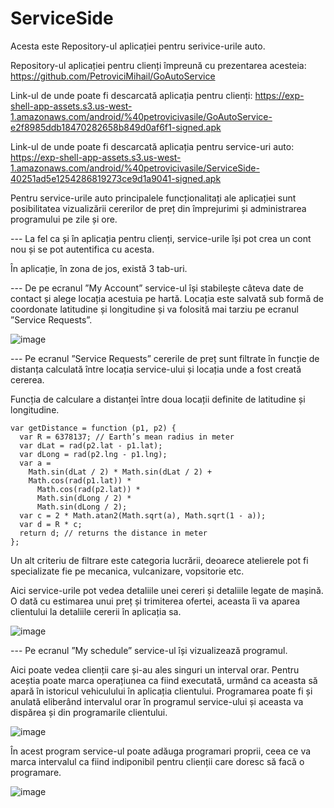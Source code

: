 # ServiceSide

Acesta este Repository-ul aplicației pentru serivice-urile auto.

Repository-ul aplicației pentru clienți împreună cu prezentarea acesteia: https://github.com/PetroviciMihail/GoAutoService

Link-ul de unde poate fi descarcată aplicația pentru clienți: https://exp-shell-app-assets.s3.us-west-1.amazonaws.com/android/%40petrovicivasile/GoAutoService-e2f8985ddb18470282658b849d0af6f1-signed.apk

Link-ul de unde poate fi descarcată aplicația pentru service-uri auto: https://exp-shell-app-assets.s3.us-west-1.amazonaws.com/android/%40petrovicivasile/ServiceSide-40251ad5e1254286819273ce9d1a9041-signed.apk

Pentru service-urile auto principalele funcționalitați ale aplicației sunt posibilitatea vizualizării cererilor de preț din împrejurimi și administrarea programului pe zile și ore.

--- La fel ca și în aplicația pentru clienți, service-urile își pot crea un cont nou și se pot autentifica cu acesta.

În aplicație, în zona de jos, există 3 tab-uri. 

--- De pe ecranul  ”My Account” service-ul își stabilește câteva date de contact și alege locația acestuia pe hartă. Locația este salvată sub formă de coordonate latitudine și longitudine și va folosită mai tarziu pe ecranul ”Service Requests”.

![image](https://user-images.githubusercontent.com/61497362/190125484-fff63d37-b068-41d8-8464-0f32e93225aa.png)

--- Pe ecranul ”Service Requests” cererile de preț sunt filtrate în funcție de distanța calculată între locația service-ului și locația unde a fost creată cererea. 

Funcția de calculare a distanței între doua locații definite de latitudine și longitudine.
```
var getDistance = function (p1, p2) {
  var R = 6378137; // Earth’s mean radius in meter
  var dLat = rad(p2.lat - p1.lat);
  var dLong = rad(p2.lng - p1.lng);
  var a =
    Math.sin(dLat / 2) * Math.sin(dLat / 2) +
    Math.cos(rad(p1.lat)) *
      Math.cos(rad(p2.lat)) *
      Math.sin(dLong / 2) *
      Math.sin(dLong / 2);
  var c = 2 * Math.atan2(Math.sqrt(a), Math.sqrt(1 - a));
  var d = R * c;
  return d; // returns the distance in meter
};
```

Un alt criteriu de filtrare este categoria lucrării, deoarece atelierele pot fi specializate fie pe mecanica, vulcanizare, vopsitorie etc.

Aici service-urile pot vedea detaliile unei cereri și detaliile legate de mașină. O dată cu estimarea unui preț și trimiterea ofertei, aceasta îi va aparea clientului la detaliile cererii în aplicația sa.

![image](https://user-images.githubusercontent.com/61497362/190128571-54dc7c4b-0208-4475-9434-292b09f88c44.png)


--- Pe ecranul ”My schedule” service-ul își vizualizează programul.

Aici poate vedea clienții care și-au ales singuri un interval orar. Pentru aceștia poate marca operațiunea ca fiind executată, urmând ca aceasta să apară în istoricul vehiculului în aplicația clientului.
Programarea poate fi și anulată eliberând intervalul orar în programul service-ului și aceasta va dispărea și din programarile clientului.

![image](https://user-images.githubusercontent.com/61497362/190132440-737b5bcf-883e-4254-ba1f-7600781243a6.png)


În acest program service-ul poate adăuga programari proprii, ceea ce va marca intervalul ca fiind indiponibil pentru clienții care doresc să facă o programare.

![image](https://user-images.githubusercontent.com/61497362/190131720-d3120ddd-2938-483d-98ef-57bfb01dd796.png)

